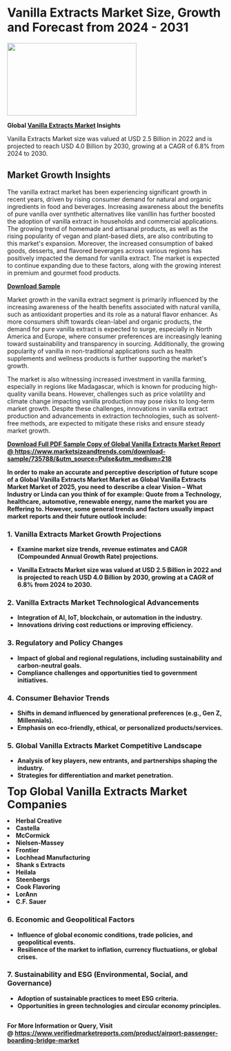 <H1>Vanilla Extracts Market Size, Growth and Forecast from 2024 - 2031</H1><img class="aligncenter size-medium wp-image-584254" src="https://thirdeyenews.in/wp-content/uploads/2024/09/Global-Market-Research-300x168.jpeg" alt="" width="300" height="168" /><p><strong>Global&nbsp;<a href="https://www.marketsizeandtrends.com/download-sample/735788/&amp;utm_source=Pulse&amp;utm_medium=218">Vanilla Extracts Market</a> Insights</strong></p><p>Vanilla Extracts Market size was valued at USD 2.5 Billion in 2022 and is projected to reach USD 4.0 Billion by 2030, growing at a CAGR of 6.8% from 2024 to 2030.</p><p><h2>Market Growth Insights</h2> <p>The vanilla extract market has been experiencing significant growth in recent years, driven by rising consumer demand for natural and organic ingredients in food and beverages. Increasing awareness about the benefits of pure vanilla over synthetic alternatives like vanillin has further boosted the adoption of vanilla extract in households and commercial applications. The growing trend of homemade and artisanal products, as well as the rising popularity of vegan and plant-based diets, are also contributing to this market's expansion. Moreover, the increased consumption of baked goods, desserts, and flavored beverages across various regions has positively impacted the demand for vanilla extract. The market is expected to continue expanding due to these factors, along with the growing interest in premium and gourmet food products.</p> <p><strong><a href="#">Download Sample</a></strong></p> <p>Market growth in the vanilla extract segment is primarily influenced by the increasing awareness of the health benefits associated with natural vanilla, such as antioxidant properties and its role as a natural flavor enhancer. As more consumers shift towards clean-label and organic products, the demand for pure vanilla extract is expected to surge, especially in North America and Europe, where consumer preferences are increasingly leaning toward sustainability and transparency in sourcing. Additionally, the growing popularity of vanilla in non-traditional applications such as health supplements and wellness products is further supporting the market's growth.</p> <p>The market is also witnessing increased investment in vanilla farming, especially in regions like Madagascar, which is known for producing high-quality vanilla beans. However, challenges such as price volatility and climate change impacting vanilla production may pose risks to long-term market growth. Despite these challenges, innovations in vanilla extract production and advancements in extraction technologies, such as solvent-free methods, are expected to mitigate these risks and ensure steady market growth.</p> <p><strong><a href="#"></p><p><span class=""><strong>Download Full PDF Sample Copy of Global Vanilla Extracts Market Report</strong> @ <a href="https://www.marketsizeandtrends.com/download-sample/735788/&amp;utm_source=Pulse&amp;utm_medium=218" target="_blank">https://www.marketsizeandtrends.com/download-sample/735788/&amp;utm_source=Pulse&amp;utm_medium=218</a></span></p><p>In order to make an accurate and perceptive description of future scope of a Global&nbsp;Vanilla Extracts Market Market as Global&nbsp;Vanilla Extracts Market Market of 2025, you need to describe a clear Vision &ndash; What Industry or Linda can you think of for example: Quote from a Technology, healthcare, automotive, renewable energy, name the market you are Reffering to. However, some general trends and factors usually impact market reports and their future outlook include:</p><h3>1.&nbsp;<strong>Vanilla Extracts Market Growth Projections</strong></h3><ul><li>Examine market size trends, revenue estimates and CAGR (Compounded Annual Growth Rate) projections.</li><li><p>Vanilla Extracts Market size was valued at USD 2.5 Billion in 2022 and is projected to reach USD 4.0 Billion by 2030, growing at a CAGR of 6.8% from 2024 to 2030.</p></li></ul><h3>2.&nbsp;<strong>Vanilla Extracts Market Technological Advancements</strong></h3><ul><li>Integration of AI, IoT, blockchain, or automation in the industry.</li><li>Innovations driving cost reductions or improving efficiency.</li></ul><h3>3.&nbsp;<strong>Regulatory and Policy Changes</strong></h3><ul><li>Impact of global and regional regulations, including sustainability and carbon-neutral goals.</li><li>Compliance challenges and opportunities tied to government initiatives.</li></ul><h3>4.&nbsp;<strong>Consumer Behavior Trends</strong></h3><ul><li>Shifts in demand influenced by generational preferences (e.g., Gen Z, Millennials).</li><li>Emphasis on eco-friendly, ethical, or personalized products/services.</li></ul><h3>5.&nbsp;<strong>Global Vanilla Extracts Market Competitive Landscape</strong></h3><ul><li>Analysis of key players, new entrants, and partnerships shaping the industry.</li><li>Strategies for differentiation and market penetration.</li></ul><p data-pm-slice="1 1 []"><span style="color: inherit; font-family: inherit; font-size: 25px;">Top Global Vanilla Extracts Market Companies</span></p><div class="" data-test-id=""><p><li>Herbal Creative</li><li> Castella</li><li> McCormick</li><li> Nielsen-Massey</li><li> Frontier</li><li> Lochhead Manufacturing</li><li> Shank s Extracts</li><li> Heilala</li><li> Steenbergs</li><li> Cook Flavoring</li><li> LorAnn</li><li> C.F. Sauer</li></p></div><h3>6.&nbsp;<strong>Economic and Geopolitical Factors</strong></h3><ul><li>Influence of global economic conditions, trade policies, and geopolitical events.</li><li>Resilience of the market to inflation, currency fluctuations, or global crises.</li></ul><h3>7.&nbsp;<strong>Sustainability and ESG (Environmental, Social, and Governance)</strong></h3><ul><li>Adoption of sustainable practices to meet ESG criteria.</li><li>Opportunities in green technologies and circular economy principles.</li></ul><h2><strong style="font-size: 14px;">For More Information or Query, Visit @&nbsp;</strong><a style="background-color: #ffffff; font-size: 14px;" href="https://www.marketsizeandtrends.com/report/vanilla-extracts-market/" target="_blank">https://www.verifiedmarketreports.com/product/airport-passenger-boarding-bridge-market</a></h2>
